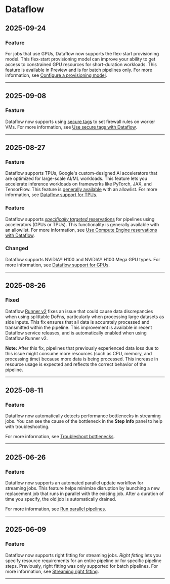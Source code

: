 # Dataflow

## 2025-09-24

### Feature

For jobs that use GPUs, Dataflow now supports the flex-start provisioning model. This flex-start provisioning model can improve your ability to get access to constrained GPU resources for short-duration workloads. This feature is available in Preview and is for batch pipelines only. For more information, see [Configure a provisioning model](https://cloud.google.com/dataflow/docs/gpu/use-gpus#optional_configure_a_provisioning_model).

---
## 2025-09-08

### Feature

Dataflow now supports using [secure tags](https://cloud.google.com/firewall/docs/tags-firewalls-overview) to set firewall rules on worker VMs. For more information, see [Use secure tags with Dataflow](https://cloud.google.com/dataflow/docs/guides/routes-firewall#secure_tags).

---
## 2025-08-27

### Feature

Dataflow supports TPUs, Google's custom-designed AI accelerators that are optimized for large-scale AI/ML workloads. This feature lets you accelerate inference workloads on frameworks like PyTorch, JAX, and TensorFlow. This feature is [generally available](https://cloud.google.com/products#product-launch-stages) with an allowlist. For more information, see [Dataflow support for TPUs](https://cloud.google.com/dataflow/docs/tpu/tpu-support).

### Feature

Dataflow supports [*specifically targeted* reservations](https://cloud.google.com/compute/docs/instances/reservations-overview#consumption-type) for pipelines using accelerators (GPUs or TPUs). This functionality is generally available with an allowlist. For more information, see [Use Compute Engine reservations with Dataflow](https://cloud.google.com/dataflow/docs/guides/compute-engine-reservations.md#reservations-accelerators).

### Changed

Dataflow supports NVIDIA® H100 and NVIDIA® H100 Mega GPU types. For more information, see [Dataflow support for GPUs](https://cloud.google.com/dataflow/docs/gpu/gpu-support).

---
## 2025-08-26

### Fixed

Dataflow [Runner v2](https://cloud.google.com/dataflow/docs/runner-v2) fixes an issue that could cause data discrepancies when using splittable DoFns, particularly when processing large datasets as side inputs. This fix ensures that all data is accurately processed and transmitted within the pipeline. This improvement is available in recent Dataflow service releases, and is automatically enabled when using Dataflow Runner v2.

**Note:** After this fix, pipelines that previously experienced data loss due to this issue might consume more resources (such as CPU, memory, and processing time) because more data is being processed. This increase in resource usage is expected and reflects the correct behavior of the pipeline.

---
## 2025-08-11

### Feature

Dataflow now automatically detects performance bottlenecks in streaming jobs. You can see the cause of the bottleneck in the **Step Info** panel to help with troubleshooting.

For more information, see [Troubleshoot bottlenecks](https://cloud.google.com/dataflow/docs/guides/troubleshoot-bottlenecks).

---
## 2025-06-26

### Feature

Dataflow now supports an automated parallel update workflow for streaming jobs. This feature helps minimize disruption by launching a new replacement job that runs in parallel with the existing job. After a duration of time you specify, the old job is automatically drained.

For more information, see [Run parallel pipelines](https://cloud.google.com/dataflow/docs/guides/upgrade-guide#run-parallel-pipelines).

---
## 2025-06-09

### Feature

Dataflow now supports right fitting for streaming jobs. *Right fitting* lets you specify resource requirements for an entire pipeline or for specific pipeline steps. Previously, right fitting was only supported for batch pipelines. For more information, see [Streaming right fitting](https://cloud.google.com/dataflow/docs/guides/right-fitting#streaming-right-fitting).

---
